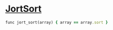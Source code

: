 [1]: http://rosettacode.org/wiki/JortSort

# [JortSort][1]

```ruby
func jort_sort(array) { array == array.sort }
```
